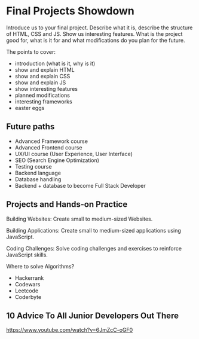 # Final Projects Showdown

Introduce us to your final project. Describe what it is, describe the structure of HTML, CSS and JS. Show us interesting features. What is the project good for, what is it for and what modifications do you plan for the future.

The points to cover: 

- introduction (what is it, why is it)
- show and explain HTML
- show and explain CSS
- show and explain JS
- show interesting features
- planned modifications
- interesting frameworks
- easter eggs

## Future paths

- Advanced Framework course
- Advanced Frontend course
- UX/UI course (User Experience, User Interface)
- SEO (Search Engine Optimization)
- Testing course
- Backend language 
- Database handling
- Backend + database to become Full Stack Developer

## Projects and Hands-on Practice

Building Websites: Create small to medium-sized Websites.

Building Applications: Create small to medium-sized applications using JavaScript.

Coding Challenges: Solve coding challenges and exercises to reinforce JavaScript skills.

Where to solve Algorithms?

- Hackerrank
- Codewars
- Leetcode
- Coderbyte

## 10 Advice To All Junior Developers Out There

https://www.youtube.com/watch?v=6JmZcC-oGF0